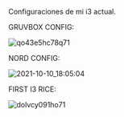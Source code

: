 Configuraciones de mi i3 actual.

GRUVBOX CONFIG:

![qo43e5hc78q71](https://user-images.githubusercontent.com/88660859/136715686-b0e8e0b4-7b91-4c64-9433-c7180d8ab3f7.png)

NORD CONFIG:

![2021-10-10_18:05:04](https://user-images.githubusercontent.com/88660859/136715747-731a95b9-b770-4a6f-b06d-79d79dcabbfb.png)

FIRST I3 RICE:

![dolvcy091ho71](https://user-images.githubusercontent.com/88660859/136716008-554e0eb6-2eb9-4b96-80cd-eb275d904dbf.png)
